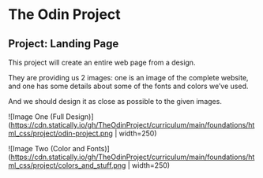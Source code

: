 # The Odin Project

## Project: Landing Page

This project will create an entire web page from a design.

They are providing us 2 images: one is an image of the complete website, and one has some details about some of the fonts and colors we’ve used.

And we should design it as close as possible to the given images.

![Image One (Full Design)](https://cdn.statically.io/gh/TheOdinProject/curriculum/main/foundations/html_css/project/odin-project.png | width=250)

![Image Two (Color and Fonts)](https://cdn.statically.io/gh/TheOdinProject/curriculum/main/foundations/html_css/project/colors_and_stuff.png | width=250)
